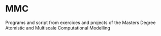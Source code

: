 # MMC
Programs and script from exercices and projects of the Masters Degree Atomistic and Multiscale Computational Modelling 
